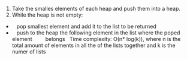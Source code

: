1. Take the smalles elements of each heap and push them into a heap.
2. While the heap is not empty:
*    pop smallest element and add it to the list to be returned
*    push to the heap the following element in the list where the poped element          belongs
​
​
Time complexity: O(n* log(k)), where n is the total amount of elements in all the of the lists together and k is the numer of lists